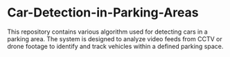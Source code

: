 # Car-Detection-in-Parking-Areas
This repository contains various algorithm used for detecting cars in a parking area. The system is designed to analyze video feeds from CCTV or drone footage to identify and track vehicles within a defined parking space.
